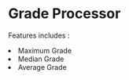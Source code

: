 # Grade Processor
<p>Features includes :
<li>Maximum Grade</li>
<li>Median Grade</li>
<li>Average Grade</li>

</p>

